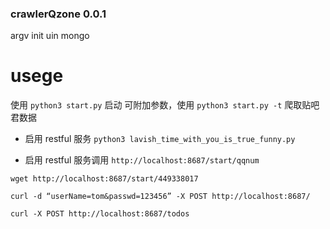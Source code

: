 ### crawlerQzone 0.0.1

argv init uin mongo

# usege 
使用 `python3 start.py` 启动
可附加参数，使用 `python3 start.py -t` 爬取贴吧君数据

- 启用 restful 服务 `python3 lavish_time_with_you_is_true_funny.py`

- 启用 restful 服务调用 `http://localhost:8687/start/qqnum`
```
wget http://localhost:8687/start/449338017

curl -d “userName=tom&passwd=123456” -X POST http://localhost:8687/

curl -X POST http://localhost:8687/todos
```
